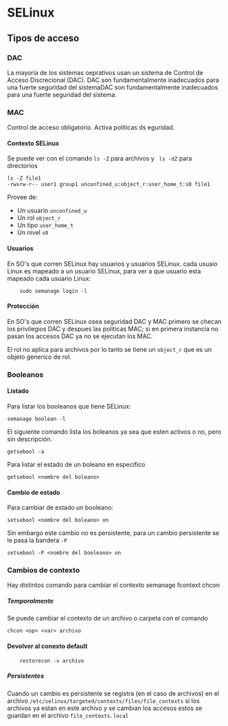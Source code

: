 # SELinux
## Tipos de acceso
### DAC
La mayoría de los sistemas oeprativos usan un sistema de Control de Acceso Discrecional (DAC).
DAC son fundamentalmente inadecuados para una fuerte seguridad del sistemaDAC son fundamentalmente inadecuados para una fuerte seguridad del sistema.

### MAC
Control de acceso obligatorio.
Activa politicas ds eguridad.

#### Contexto SELinux
Se puede ver con el comando ```ls -Z``` para archivos y
``` ls -dZ``` para directorios
```
ls -Z file1
-rwxrw-r-- user1 group1 unconfined_u:object_r:user_home_t:s0 file1
```
Provee de:
* Un usuario ```unconfined_u```
* Un rol ```object_r```
* Un tipo ```user_home_t```
* Un nivel ```s0```

#### Usuarios
En SO's que corren SELinux hay usuarios y usuarios SELinux.
cada usuaio Linux es mapeado a un usuario SELinux, para ver a que usuario esta mapeado cada usuario Linux:
```
    sudo semanage login -l
```

#### Protección
En SO's que corren SELinux osea seguridad DAC y MAC primero se checan los privilegios DAC y despues las politicas MAC; si en primera instancia no pasan los accesos DAC ya no se ejecutan los MAC.

El rol no aplica para archivos por lo tanto se tiene un ```object_r``` que es un objeto generico de rol.


### Booleanos
#### Listado
Para listar los booleanos que tiene SELinux:
```
semanage boolean -l
```
El siguiente comando lista los boleanos ya sea que esten activos o no, pero sin descripción.
```
getsebool -a
```

Para listar el estado de un boleano en especifico
```
getsebool >nombre del boleano>
```
#### Cambio de estado
Para cambiar de estado un booleano:
```
setsebool <nombre del boleano> on
```
Sin embargo este cambio no es persistente, para un cambio persistente se le pasa la bandera ``` -P ```
```
setsebool -P <nombre del booleano> on
```

### Cambios de contexto
Hay distintos comando para cambiar el contexto semanage fcontext chcon
##### Temporalmente
Se puede cambiar el contexto de un archivo o carpeta con el comando
```
chcon <op> <var> archivo
```
#### Devolver al conexto default
```
    restorecon -v archivo
```
##### Persistentes
Cuando un cambio es persistente se registra (en el caso de archivos) en el archivo ```/etc/selinux/targeted/contexts/files/file_contexts```
si los archivos ya estan en este archivo y se cambian los accesos estos se guardan en el archivo ```file_contexts.local```
